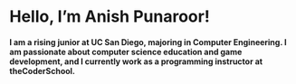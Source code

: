 # Hello, I’m Anish Punaroor! 
#### I am a rising junior at UC San Diego, majoring in Computer Engineering. I am passionate about computer science education and game development, and I currently work as a programming instructor at theCoderSchool. 


<!---
theRealAnishP/theRealAnishP is a ✨ special ✨ repository because its `README.md` (this file) appears on your GitHub profile.
You can click the Preview link to take a look at your changes.
--->
